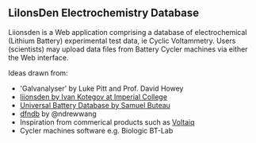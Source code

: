LiIonsDen Electrochemistry Database
-----------------------------------------

Liionsden is a Web application comprising a database of electrochemical (Lithium Battery) experimental test data, ie Cyclic Voltammetry. Users (scientists) may upload data files from Battery Cycler machines via either the Web interface.

Ideas drawn from:

* 'Galvanalyser' by Luke Pitt and Prof. David Howey
* [liionsden by Ivan Kotegov at Imperial College](https://github.com/FaradayInstitution/liionsden) <!-- markdown-link-check-disable-line -->
* [Universal Battery Database by Samuel Buteau](https://github.com/Samuel-Buteau/universal-battery-database)
* [dfndb](https://github.com/ndrewwang/dfndb) by @ndrewwang <!-- markdown-link-check-disable-line -->
* Inspiration from commerical products such as [Voltaiq](http://www.voltaiq.com)
* Cycler machines software e.g. Biologic BT-Lab
